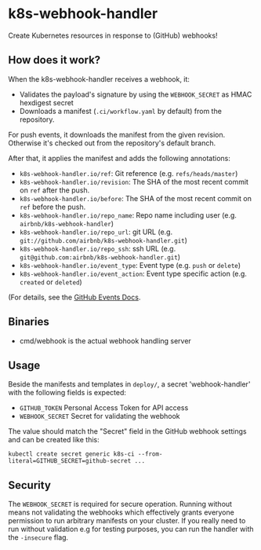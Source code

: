 # k8s-webhook-handler
Create Kubernetes resources in response to (GitHub) webhooks!

## How does it work?
When the k8s-webhook-handler receives a webhook, it:

- Validates the payload's signature by using the `WEBHOOK_SECRET` as HMAC hexdigest secret
- Downloads a manifest (`.ci/workflow.yaml` by default) from the repository.

For push events, it downloads the manifest from the given revision. Otherwise
it's checked out from the repository's default branch.

After that, it applies the manifest and adds the following annotations:

 - `k8s-webhook-handler.io/ref`: Git reference (e.g. `refs/heads/master`)
 - `k8s-webhook-handler.io/revision`: The SHA of the most recent commit on `ref`
   after the push.
 - `k8s-webhook-handler.io/before`: The SHA of the most recent commit on `ref`
   before the push.
 - `k8s-webhook-handler.io/repo_name`: Repo name including user (e.g.
   `airbnb/k8s-webhook-handler`)
 - `k8s-webhook-handler.io/repo_url`: git URL (e.g.
   `git://github.com/airbnb/k8s-webhook-handler.git`)
 - `k8s-webhook-handler.io/repo_ssh`: ssh URL (e.g.
   `git@github.com:airbnb/k8s-webhook-handler.git`)
 - `k8s-webhook-handler.io/event_type`: Event type (e.g. `push` or `delete`)
 - `k8s-webhook-handler.io/event_action`: Event type specific action (e.g. `created` or `deleted`)

(For details, see the [GitHub Events Docs](https://developer.github.com/v3/activity/events/).

## Binaries
- cmd/webhook is the actual webhook handling server

## Usage
Beside the manifests and templates in `deploy/`, a secret 'webhook-handler' with
the following fields is expected:

- `GITHUB_TOKEN` Personal Access Token for API access
- `WEBHOOK_SECRET` Secret for validating the webhook

The value should match the "Secret" field in the GitHub webhook settings and can be created like this:

```
kubectl create secret generic k8s-ci --from-literal=GITHUB_SECRET=github-secret ...
```

## Security
The `WEBHOOK_SECRET` is required for secure operation. Running without means not
validating the webhooks which effectively grants everyone permission to run
arbitrary manifests on your cluster. If you really need to run without
validation e.g for testing purposes, you can run the handler with the
`-insecure` flag.

